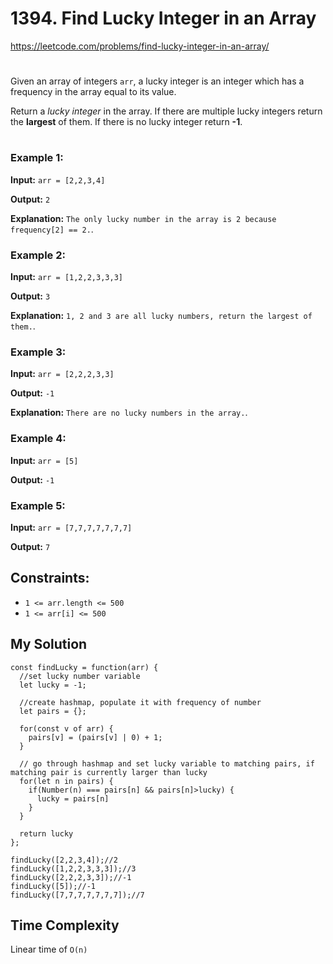 # 1394. Find Lucky Integer in an Array
https://leetcode.com/problems/find-lucky-integer-in-an-array/
#
Given an array of integers `arr`, a lucky integer is an integer which has a frequency in the array equal to its value.

Return a <i>lucky integer</i> in the array. If there are multiple lucky integers return the <b>largest</b> of them. If there is no lucky integer return <b>-1</b>.
#
### Example 1:
<b>Input:</b> `arr = [2,2,3,4]`

<b>Output:</b> `2`

<b>Explanation:</b> `The only lucky number in the array is 2 because frequency[2] == 2.`.
### Example 2:
<b>Input:</b>  `arr = [1,2,2,3,3,3]`

<b>Output:</b> `3`

<b>Explanation:</b> `1, 2 and 3 are all lucky numbers, return the largest of them.`.
### Example 3:
<b>Input:</b> `arr = [2,2,2,3,3]`

<b>Output:</b>  `-1`

<b>Explanation:</b> `There are no lucky numbers in the array.`.
### Example 4:
<b>Input:</b> `arr = [5]`

<b>Output:</b>  `-1`
### Example 5:
<b>Input:</b> `arr = [7,7,7,7,7,7,7]`

<b>Output:</b> `7`
## Constraints:
- `1 <= arr.length <= 500`
- `1 <= arr[i] <= 500`

## My Solution
````
const findLucky = function(arr) {
  //set lucky number variable
  let lucky = -1;
  
  //create hashmap, populate it with frequency of number 
  let pairs = {};
  
  for(const v of arr) {
    pairs[v] = (pairs[v] | 0) + 1;
  }
  
  // go through hashmap and set lucky variable to matching pairs, if matching pair is currently larger than lucky
  for(let n in pairs) {
    if(Number(n) === pairs[n] && pairs[n]>lucky) {
      lucky = pairs[n]
    }
  } 
  
  return lucky
};

findLucky([2,2,3,4]);//2
findLucky([1,2,2,3,3,3]);//3
findLucky([2,2,2,3,3]);//-1
findLucky([5]);//-1
findLucky([7,7,7,7,7,7,7]);//7
````

## Time Complexity
Linear time of `O(n)`
